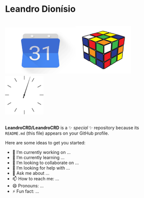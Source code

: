  <h1>Leandro Dionísio </h1>

<h1 align="left"><p align="left"> <img width="230" height="150" src="Images/calendar.gif" "title"><img width="180" height="155" src="Images/logic.gif"><img width="125" height="125" src="Images/clock2.gif"></h1>
 
 
  
 
**LeandroCRD/LeandroCRD** is a ✨ _special_ ✨ repository because its `README.md` (this file) appears on your GitHub profile.

Here are some ideas to get you started:

- 🔭 I’m currently working on ...
- 🌱 I’m currently learning ...
- 👯 I’m looking to collaborate on ...
- 🤔 I’m looking for help with ...
- 💬 Ask me about ...
- 📫 How to reach me: ...
- 😄 Pronouns: ...
- ⚡ Fun fact: ...
